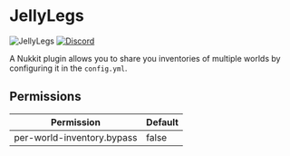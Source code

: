# JellyLegs
![JellyLegs](https://github.com/lukeeey/JellyLegs/workflows/JellyLegs/badge.svg)
[![Discord](https://img.shields.io/discord/803794932820082739.svg?color=%237289da&label=Discord)](https://discord.gg/pXz2rGJ8FA)  

A Nukkit plugin allows you to share you inventories of multiple worlds by configuring it in the `config.yml`.

## Permissions
| Permission | Default |
| ---------- | ------- |
| per-world-inventory.bypass | false |